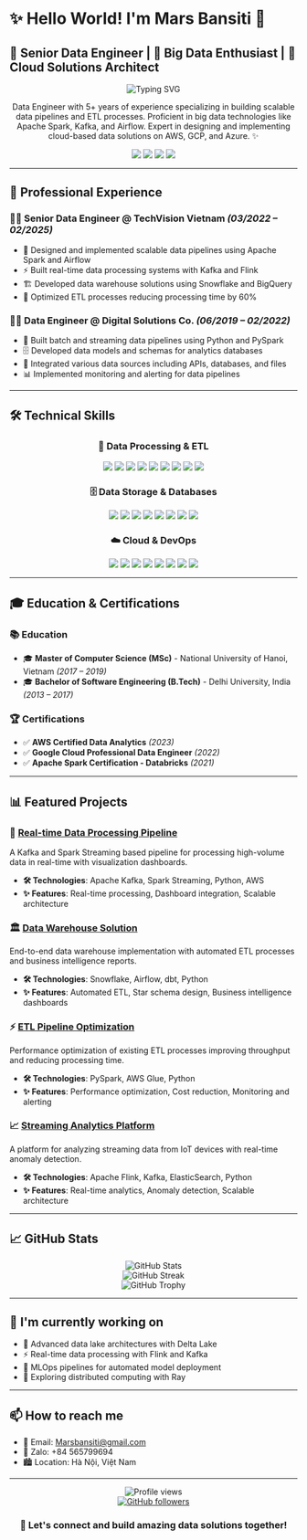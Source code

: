 # ✨ Hello World! I'm Mars Bansiti 👋

## 🚀 Senior Data Engineer | 💫 Big Data Enthusiast | 🌟 Cloud Solutions Architect

<div align="center">
  <img src="https://readme-typing-svg.herokuapp.com?font=Fira+Code&pause=1000&color=0EA5E9&center=true&vCenter=true&width=435&lines=Data+Engineer;Cloud+Solutions+Architect;Big+Data+Enthusiast;Problem+Solver" alt="Typing SVG" />
</div>

<p align="center">
  Data Engineer with 5+ years of experience specializing in building scalable data pipelines and ETL processes. Proficient in big data technologies like Apache Spark, Kafka, and Airflow. Expert in designing and implementing cloud-based data solutions on AWS, GCP, and Azure. ✨
</p>

<div align="center">
  <a href="mailto:Marsbansiti@gmail.com"><img src="https://img.shields.io/badge/Email-Marsbansiti%40gmail.com-blue?style=for-the-badge&logo=gmail"></a>
  <a href="https://www.linkedin.com/in/mars-bansiti"><img src="https://img.shields.io/badge/LinkedIn-Connect-blue?style=for-the-badge&logo=linkedin"></a>
  <a href="https://marsbansiti.github.io/portfolio"><img src="https://img.shields.io/badge/Portfolio-View%20Projects-green?style=for-the-badge&logo=github"></a>
  <a href="https://zalo.me/565799694"><img src="https://img.shields.io/badge/Zalo-%2B84%20565799694-blue?style=for-the-badge"></a>
</div>

---

## 💼 Professional Experience

### 👨‍💻 **Senior Data Engineer** @ TechVision Vietnam *(03/2022 – 02/2025)*
- 🔄 Designed and implemented scalable data pipelines using Apache Spark and Airflow
- ⚡ Built real-time data processing systems with Kafka and Flink
- 🏗️ Developed data warehouse solutions using Snowflake and BigQuery
- 🚀 Optimized ETL processes reducing processing time by 60%

### 👨‍💻 **Data Engineer** @ Digital Solutions Co. *(06/2019 – 02/2022)*
- 🔄 Built batch and streaming data pipelines using Python and PySpark
- 🗄️ Developed data models and schemas for analytics databases
- 🔌 Integrated various data sources including APIs, databases, and files
- 📊 Implemented monitoring and alerting for data pipelines

---

## 🛠️ Technical Skills

<div align="center">
  <h3>💾 Data Processing & ETL</h3>
  <img src="https://img.shields.io/badge/Apache-Spark-orange?style=for-the-badge&logo=apache-spark" />
  <img src="https://img.shields.io/badge/Apache-Kafka-black?style=for-the-badge&logo=apache-kafka" />
  <img src="https://img.shields.io/badge/Apache-Airflow-blue?style=for-the-badge&logo=apache-airflow" />
  <img src="https://img.shields.io/badge/Apache-Beam-yellow?style=for-the-badge&logo=apache" />
  <img src="https://img.shields.io/badge/Python-3776AB?style=for-the-badge&logo=python&logoColor=white" />
  <img src="https://img.shields.io/badge/Pandas-150458?style=for-the-badge&logo=pandas&logoColor=white" />
  <img src="https://img.shields.io/badge/PySpark-E25A1C?style=for-the-badge&logo=apache-spark&logoColor=white" />
  <img src="https://img.shields.io/badge/Scala-DC322F?style=for-the-badge&logo=scala&logoColor=white" />
  <img src="https://img.shields.io/badge/SQL-4479A1?style=for-the-badge&logo=postgresql&logoColor=white" />
  
  <h3>🗄️ Data Storage & Databases</h3>
  <img src="https://img.shields.io/badge/BigQuery-4285F4?style=for-the-badge&logo=google-cloud&logoColor=white" />
  <img src="https://img.shields.io/badge/Snowflake-29B5E8?style=for-the-badge&logo=snowflake&logoColor=white" />
  <img src="https://img.shields.io/badge/PostgreSQL-4169E1?style=for-the-badge&logo=postgresql&logoColor=white" />
  <img src="https://img.shields.io/badge/MySQL-4479A1?style=for-the-badge&logo=mysql&logoColor=white" />
  <img src="https://img.shields.io/badge/MongoDB-47A248?style=for-the-badge&logo=mongodb&logoColor=white" />
  <img src="https://img.shields.io/badge/Cassandra-1287B1?style=for-the-badge&logo=apache-cassandra&logoColor=white" />
  <img src="https://img.shields.io/badge/DynamoDB-4053D6?style=for-the-badge&logo=amazon-dynamodb&logoColor=white" />
  <img src="https://img.shields.io/badge/Redshift-8C4FFF?style=for-the-badge&logo=amazon-aws&logoColor=white" />
  
  <h3>☁️ Cloud & DevOps</h3>
  <img src="https://img.shields.io/badge/AWS-232F3E?style=for-the-badge&logo=amazon-aws&logoColor=white" />
  <img src="https://img.shields.io/badge/GCP-4285F4?style=for-the-badge&logo=google-cloud&logoColor=white" />
  <img src="https://img.shields.io/badge/Azure-0078D4?style=for-the-badge&logo=microsoft-azure&logoColor=white" />
  <img src="https://img.shields.io/badge/Docker-2496ED?style=for-the-badge&logo=docker&logoColor=white" />
  <img src="https://img.shields.io/badge/Kubernetes-326CE5?style=for-the-badge&logo=kubernetes&logoColor=white" />
  <img src="https://img.shields.io/badge/Git-F05032?style=for-the-badge&logo=git&logoColor=white" />
  <img src="https://img.shields.io/badge/CI/CD-2088FF?style=for-the-badge&logo=github-actions&logoColor=white" />
  <img src="https://img.shields.io/badge/Terraform-7B42BC?style=for-the-badge&logo=terraform&logoColor=white" />
</div>

---

## 🎓 Education & Certifications

### 📚 Education
- 🎓 **Master of Computer Science (MSc)** - National University of Hanoi, Vietnam *(2017 – 2019)*
- 🎓 **Bachelor of Software Engineering (B.Tech)** - Delhi University, India *(2013 – 2017)*

### 🏆 Certifications
- ✅ **AWS Certified Data Analytics** *(2023)*
- ✅ **Google Cloud Professional Data Engineer** *(2022)*
- ✅ **Apache Spark Certification - Databricks** *(2021)*

---

## 📊 Featured Projects

### 🌊 [Real-time Data Processing Pipeline](https://github.com/Marsbansiti/Data-Engineering-Projects-main/Data-Engineering-Projects-main/real-time-processing)
A Kafka and Spark Streaming based pipeline for processing high-volume data in real-time with visualization dashboards.
- **🛠️ Technologies**: Apache Kafka, Spark Streaming, Python, AWS
- **✨ Features**: Real-time processing, Dashboard integration, Scalable architecture

### 🏛️ [Data Warehouse Solution](https://github.com/Marsbansiti/Data-Engineering-Projects-main/Data-Engineering-Projects-main/data-warehouse)
End-to-end data warehouse implementation with automated ETL processes and business intelligence reports.
- **🛠️ Technologies**: Snowflake, Airflow, dbt, Python
- **✨ Features**: Automated ETL, Star schema design, Business intelligence dashboards

### ⚡ [ETL Pipeline Optimization](https://github.com/Marsbansiti/Data-Engineering-Projects-main/Data-Engineering-Projects-main/etl-optimization)
Performance optimization of existing ETL processes improving throughput and reducing processing time.
- **🛠️ Technologies**: PySpark, AWS Glue, Python
- **✨ Features**: Performance optimization, Cost reduction, Monitoring and alerting

### 📈 [Streaming Analytics Platform](https://github.com/Marsbansiti/Data-Engineering-Projects-main/Data-Engineering-Projects-main/streaming-analytics)
A platform for analyzing streaming data from IoT devices with real-time anomaly detection.
- **🛠️ Technologies**: Apache Flink, Kafka, ElasticSearch, Python
- **✨ Features**: Real-time analytics, Anomaly detection, Scalable architecture

---

## 📈 GitHub Stats

<div align="center">
  <img src="https://github-readme-stats.vercel.app/api?username=Marsbansiti&show_icons=true&theme=tokyonight&hide_border=true" alt="GitHub Stats" />
</div>

<div align="center">
  <img src="https://github-readme-streak-stats.herokuapp.com/?user=Marsbansiti&theme=tokyonight&hide_border=true" alt="GitHub Streak" />
</div>

<div align="center">
  <img src="https://github-profile-trophy.vercel.app/?username=Marsbansiti&theme=tokyonight&no-frame=true&row=1&column=7" alt="GitHub Trophy" />
</div>

---

## 🌱 I'm currently working on

- 🔄 Advanced data lake architectures with Delta Lake
- ⚡ Real-time data processing with Flink and Kafka
- 🤖 MLOps pipelines for automated model deployment
- 🧮 Exploring distributed computing with Ray

---

## 📫 How to reach me

- 📧 Email: [Marsbansiti@gmail.com](mailto:Marsbansiti@gmail.com)
- 💬 Zalo: +84 565799694
- 🏙️ Location: Hà Nội, Việt Nam

---

<div align="center">
  <img src="https://komarev.com/ghpvc/?username=Marsbansiti&color=blueviolet&style=for-the-badge" alt="Profile views" />
</div>

<div align="center">
  <a href="https://github.com/Marsbansiti">
    <img src="https://img.shields.io/github/followers/Marsbansiti?style=for-the-badge&logo=github" alt="GitHub followers" />
  </a>
</div>

<div align="center">
  <h3>🤝 Let's connect and build amazing data solutions together!</h3>
</div>
